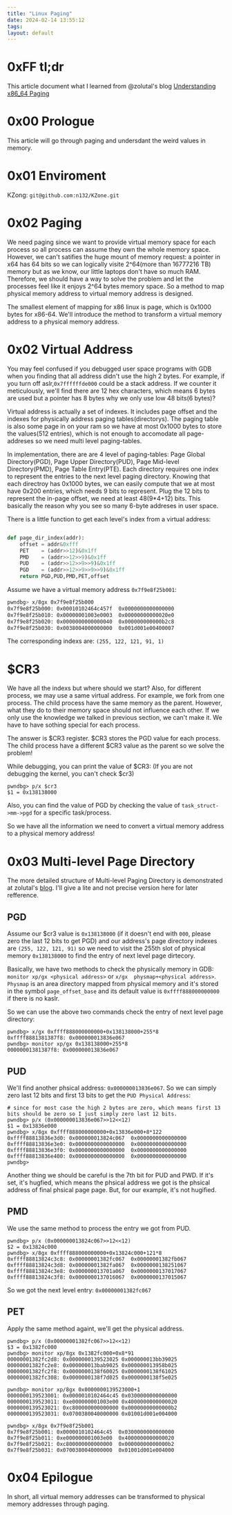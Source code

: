 ```yaml
---
title: "Linux Paging"
date: 2024-02-14 13:55:12
tags: 
layout: default
---
```

# 0xFF tl;dr

This article document what I learned from @zolutal's blog [Understanding x86_64 Paging][1]

# 0x00 Prologue

This article will go through paging and undersdant the weird values in memory. 

# 0x01 Enviroment

KZong: `git@github.com:n132/KZone.git`

# 0x02 Paging

We need paging since we want to provide virtual memory space for each process so all process can assume they own the whole memory space. However, we can't satifies the huge mount of memory request: a pointer in x64 has 64 bits so we can logically visite 2^64(more than 16777216 TB) memory but as we know, our little laptops don't have so much RAM. Therefore, we should have a way to solve the problem and let the processes feel like it enjoys 2^64 bytes memory space. So a method to map physical memory address to virtual memory address is designed. 

The smallest element of mapping for x86 linux is page, which is 0x1000 bytes for x86-64. We'll introduce the method to transform a virtual memory address to a physical memory address. 


# 0x02 Virtual Address

You may feel confused if you debugged user space programs with GDB when you finding that all address didn't use the high 2 bytes. For example, if you turn off aslr,`0x7ffffffde000` could be a stack address. If we counter it meticulously, we'll find there are 12 hex characters, which means 6 bytes are used but a pointer has 8 bytes why we only use low 48 bits(6 bytes)?

Virtual address is actually a set of indexes. It includes page offset and the indexes for physically address paging tables(directorys). The paging table is also some page in on your ram so we have at most 0x1000 bytes to store the values(512 entries), which is not enough to accomodate all page-addreses so we need multi level paging-tables. 

In implementation, there are are 4 level of paging-tables: Page Global Directory(PGD), Page Upper Directory(PUD), Page Mid-level Directory(PMD), Page Table Entry(PTE). Each directory requires one index to represent the entries to the next level paging directory. Knowing that each directroy has 0x1000 bytes, we can easily compute that we at most have 0x200 entries, which needs 9 bits to represent. Plug the 12 bits to represent the in-page offset, we need at least 48(9*4+12) bits. This basically the reason why you see so many 6-byte addreses in user space. 

There is a little function to get each level's index from a virtual address:

```python

def page_dir_index(addr):
    offset = addr&0xfff
    PET    = (addr>>12)&0x1ff
    PMD    = (addr>>12>>9)&0x1ff
    PUD    = (addr>>12>>9>>9)&0x1ff
    PGD    = (addr>>12>>9>>9>>9)&0x1ff
    return PGD,PUD,PMD,PET,offset
```


Assume we have a virtual memory address `0x7f9e8f25b001`:

```bash
pwndbg> x/8gx 0x7f9e8f25b000
0x7f9e8f25b000:	0x00010102464c457f	0x0000000000000000
0x7f9e8f25b010:	0x00000001003e0003	0x00000000000020e0
0x7f9e8f25b020:	0x0000000000000040	0x000000000000b2c8
0x7f9e8f25b030:	0x0038004000000000	0x001d001e00400007
```

The corresponding indexs are:
`(255, 122, 121, 91, 1)`

# $CR3

We have all the indexs but where should we start? Also, for different process, we may use a same virtual address. For example, we fork from one process. The child process have the same memory as the parent. However, what they do to their memory space should not influence each other. If we only use the knowledge we talked in previous section, we can't make it. We have to have sothing special for each process.


The answer is $CR3 register. $CR3 stores the PGD value for each process. The child process have a different $CR3 value as the parent so we solve the problem!


While debugging, you can print the value of $CR3: (If you are not debugging the kernel, you can't check $cr3)

```
pwndbg> p/x $cr3
$1 = 0x138138000
```


Also, you can find the value of PGD by checking the value of `task_struct->mm->pgd` for a specific task/process.

So we have all the information we need to convert a virtual memory address to a physical memory address!


# 0x03 Multi-level Page Directory



The more detailed structure of Multi-level Paging Directory is demonstrated at zolutal's [blog][1]. I'll give a lite and not precise version here for later refference. 



## PGD

Assume our $cr3 value is `0x138138000` (if it doesn't end with `000`, please zero the last 12 bits to get PGD) and our address's page directory indexes are `(255, 122, 121, 91)` so we need to visit the 255th slot of physical memory `0x138138000` to find the entry of next level page dirtecory. 


Basically, we have two methods to check the physically memory in GDB: `monitor xp/gx <physical address>` or `x/gx  physmap+<physical address>`. `Physmap` is an area directory mapped from physical memory and it's stored in the symbol `page_offset_base` and its default value is `0xffff888000000000` if there is no kaslr. 


So we can use the above two commands check the entry of next level page directory:

```
pwndbg> x/gx 0xffff888000000000+0x138138000+255*8
0xffff8881381387f8:	0x000000013836e067
pwndbg> monitor xp/gx 0x138138000+255*8
00000001381387f8: 0x000000013836e067
```


## PUD


We'll find another phsical address: `0x000000013836e067`. So we can simply zero last 12 bits and first 13 bits to get the `PUD Physical Address`:


```
# since for most case the high 2 bytes are zero, which means first 13 bits should be zero so I just simply zero last 12 bits.
pwndbg> p/x (0x000000013836e067>>12<<12)
$1 = 0x13836e000
pwndbg> x/8gx 0xffff888000000000+0x13836e000+8*122
0xffff88813836e3d0:	0x000000013824c067	0x0000000000000000
0xffff88813836e3e0:	0x0000000000000000	0x0000000000000000
0xffff88813836e3f0:	0x0000000000000000	0x0000000000000000
0xffff88813836e400:	0x0000000000000000	0x0000000000000000
pwndbg> 
```

Another thing we should be careful is the 7th bit for PUD and PWD. If it's set, it's hugfied, which means the phsical address we got is the phsical address of final phsical page page. But, for our example, it's not hugified.


## PMD

We use the same method to process the entry we got from PUD.


```
pwndbg> p/x (0x000000013824c067>>12<<12)
$2 = 0x13824c000
pwndbg> x/8gx 0xffff888000000000+0x13824c000+121*8
0xffff88813824c3c8:	0x00000001382fc067	0x00000001382fb067
0xffff88813824c3d8:	0x00000001382fa067	0x0000000138251067
0xffff88813824c3e8:	0x000000013701a067	0x0000000137017067
0xffff88813824c3f8:	0x0000000137016067	0x0000000137015067
```

So we got the next level entry: `0x00000001382fc067`


## PET

Apply the same method againt, we'll get the physical address.

```
pwndbg> p/x (0x00000001382fc067>>12<<12)
$3 = 0x1382fc000
pwndbg> monitor xp/8gx 0x1382fc000+0x8*91
00000001382fc2d8: 0x0000000139523025 0x000000013bb39025
00000001382fc2e8: 0x000000013bab9025 0x000000013958b025
00000001382fc2f8: 0x0000000138f60025 0x0000000138f61025
00000001382fc308: 0x0000000138f7d025 0x0000000138f5e025

pwndbg> monitor xp/8gx 0x0000000139523000+1
0000000139523001: 0x0000010102464c45 0x0300000000000000
0000000139523011: 0xe000000001003e00 0x4000000000000020
0000000139523021: 0xc800000000000000 0x00000000000000b2
0000000139523031: 0x0700380040000000 0x01001d001e004000

pwndbg> x/8gx 0x7f9e8f25b001
0x7f9e8f25b001:	0x0000010102464c45	0x0300000000000000
0x7f9e8f25b011:	0xe000000001003e00	0x4000000000000020
0x7f9e8f25b021:	0xc800000000000000	0x00000000000000b2
0x7f9e8f25b031:	0x0700380040000000	0x01001d001e004000
```


# 0x04 Epilogue

In short, all virtual memory addresses can be transformed to physical memory addresses through paging.


[1]: https://zolutal.github.io/understanding-paging/